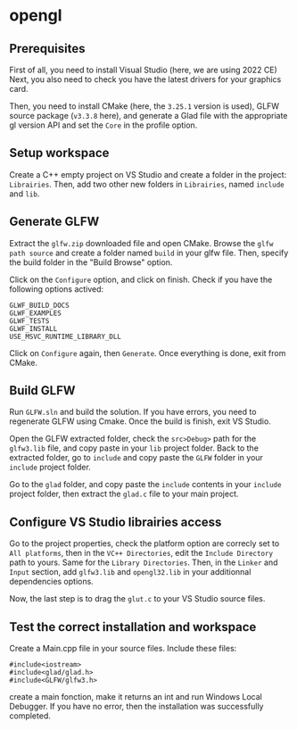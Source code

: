 # opengl

## Prerequisites

First of all, you need to install Visual Studio (here, we are using 2022 CE)
Next, you also need to check you have the latest drivers for your graphics card.

Then, you need to install CMake (here, the `3.25.1` version is used), GLFW source package (`v3.3.8` here), and generate a Glad file with the appropriate gl version API and set the `Core` in the profile option.

## Setup workspace

Create a C++ empty project on VS Studio and create a folder in the project: `Librairies`. Then, add two other new folders in `Librairies`, named `include` and `lib`.


## Generate GLFW
Extract the `glfw.zip` downloaded file and open CMake. Browse the `glfw path source` and create a folder named `build` in your glfw file. Then, specify the build folder in the "Build Browse" option.

Click on the `Configure` option, and click on finish. Check if you have the following options actived: 
```
GLWF_BUILD_DOCS
GLWF_EXAMPLES
GLWF_TESTS
GLWF_INSTALL
USE_MSVC_RUNTIME_LIBRARY_DLL 
```
Click on `Configure` again, then `Generate`.
Once everything is done, exit from CMake.

## Build GLFW
Run `GLFW.sln` and build the solution. If you have errors, you need to regenerate GLFW using Cmake.
Once the build is finish, exit VS Studio.

Open the GLFW extracted folder, check the `src>Debug>` path for the `glfw3.lib` file, and copy paste in your `lib` project folder.
Back to the extracted folder, go to `include` and copy paste the `GLFW` folder in your `include` project folder.

Go to the `glad` folder, and copy paste the `include` contents in your `include` project folder, then extract the `glad.c` file to your main project.

## Configure VS Studio librairies access

Go to the project properties, check the platform option are correcly set to `All platforms`, then in the `VC++ Directories`, edit the `Include Directory` path to yours. Same for the `Library Directories`.
Then, in the `Linker` and `Input` section, add `glfw3.lib` and `opengl32.lib` in your additionnal dependencies options.

Now, the last step is to drag the `glut.c` to your VS Studio source files.

## Test the correct installation and workspace

Create a Main.cpp file in your source files. Include these files:
```
#include<iostream>
#include<glad/glad.h>
#include<GLFW/glfw3.h>
```

create a main fonction, make it returns an int and run Windows Local Debugger. If you have no error, then the installation was successfully completed.
